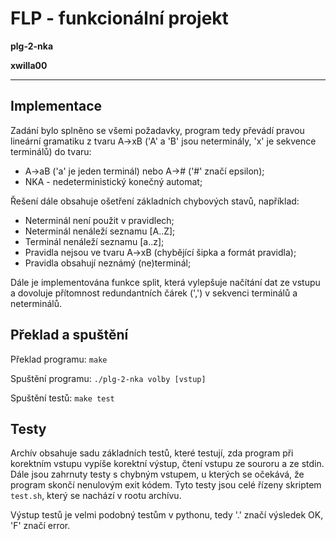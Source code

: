 # FLP - funkcionální projekt 
__plg-2-nka__

__xwilla00__

---

## Implementace 
Zadání bylo splněno se všemi požadavky, program tedy převádí pravou lineární gramatiku z tvaru A->xB ('A' a 'B' jsou neterminály, 'x' je sekvence terminálů) do tvaru:
* A->aB ('a' je jeden terminál) nebo A-># ('#' značí epsilon);
* NKA - nedeterministický konečný automat;

Řešení dále obsahuje ošetření základních chybových stavů, například:
* Neterminál není použit v pravidlech;
* Neterminál nenáleží seznamu [A..Z];
* Terminál nenáleží seznamu [a..z];
* Pravidla nejsou ve tvaru A->xB (chybějící šipka a formát pravidla);
* Pravidla obsahují neznámý (ne)terminál;

Dále je implementována funkce split, která vylepšuje načítání dat ze vstupu a dovoluje přítomnost redundantních čárek (',') v sekvenci terminálů a neterminálů.

## Překlad a spuštění
Překlad programu:
```make```

Spuštění programu:
```./plg-2-nka volby [vstup]```

Spuštění testů:
```make test```

## Testy
Archív obsahuje sadu základních testů, které testují, zda program při korektním vstupu vypíše korektní výstup, čtení vstupu ze souroru a ze stdin. Dále jsou zahrnuty testy s chybným vstupem, u kterých se očekává, že program skončí nenulovým exit kódem.
Tyto testy jsou celé řízeny skriptem ```test.sh```, který se nachází v rootu archívu.

Výstup testů je velmi podobný testům v pythonu, tedy '.' značí výsledek OK, 'F' značí error.
